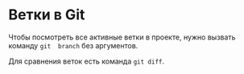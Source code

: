 # Ветки в Git 

Чтобы посмотреть все активные ветки в проекте, нужно вызвать команду `git 
branch` без аргументов. 

Для сравнения веток есть команда `git diff`. 
